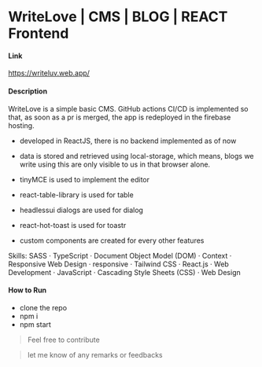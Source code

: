 # WriteLove | CMS | BLOG | REACT Frontend
#### Link
https://writeluv.web.app/
#### Description
WriteLove is a simple basic CMS. GitHub actions CI/CD is implemented so that, as soon as a pr is merged, the app is redeployed in the firebase hosting.

- developed in ReactJS, there is no backend implemented as of now

- data is stored and retrieved using local-storage, which means, blogs we write using this are only visible to us in that browser alone.

- tinyMCE is used to implement the editor

- react-table-library is used for table

- headlessui dialogs are used for dialog

- react-hot-toast is used for toastr

- custom components are created for every other features



Skills: SASS · TypeScript · Document Object Model (DOM) · Context · Responsive Web Design · responsive · Tailwind CSS · React.js · Web Development · JavaScript · Cascading Style Sheets (CSS) · Web Design

#### How to Run
 - clone the repo
 - npm i
 - npm start

> Feel free to contribute

> let me know of any remarks or feedbacks
